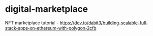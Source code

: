 # digital-marketplace
NFT marketplace tutorial - https://dev.to/dabit3/building-scalable-full-stack-apps-on-ethereum-with-polygon-2cfb
